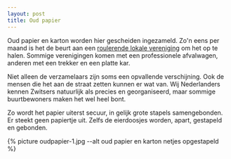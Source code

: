 ```yaml
---
layout: post
title: Oud papier
---
```


Oud papier en karton worden hier gescheiden ingezameld. Zo'n eens per maand is het de beurt aan een [roulerende lokale vereniging](https://www.wettingen.ch/abfallarten/2095) om het op te halen. Sommige verenigingen komen met een professionele afvalwagen, anderen met een trekker en een platte kar.

Niet alleen de verzamelaars zijn soms een opvallende verschijning. Ook de mensen die het aan de straat zetten kunnen er wat van. Wij Nederlanders kennen Zwitsers natuurlijk als precies en georganiseerd, maar sommige buurtbewoners maken het wel heel bont.

Zo wordt het papier uiterst secuur, in gelijk grote stapels samengebonden. Er steekt geen papiertje uit. Zelfs de eierdoosjes worden, apart, gestapeld en gebonden.

{% picture oudpapier-1.jpg --alt oud papier en karton netjes opgestapeld %}
